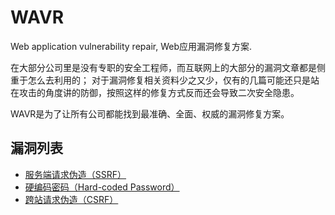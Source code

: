 # WAVR
Web application vulnerability repair, Web应用漏洞修复方案.

在大部分公司里是没有专职的安全工程师，而互联网上的大部分的漏洞文章都是侧重于怎么去利用的；
对于漏洞修复相关资料少之又少，仅有的几篇可能还只是站在攻击的角度讲的防御，按照这样的修复方式反而还会导致二次安全隐患。

WAVR是为了让所有公司都能找到最准确、全面、权威的漏洞修复方案。

## 漏洞列表
- [服务端请求伪造（SSRF）](https://github.com/wufeifei/WAVR/blob/master/SSRF.md)
- [硬编码密码（Hard-coded Password）](https://github.com/wufeifei/WAVR/blob/master/Hard-coded_password.md)
- [跨站请求伪造（CSRF）](https://github.com/wufeifei/WAVR/blob/master/CSRF.md)